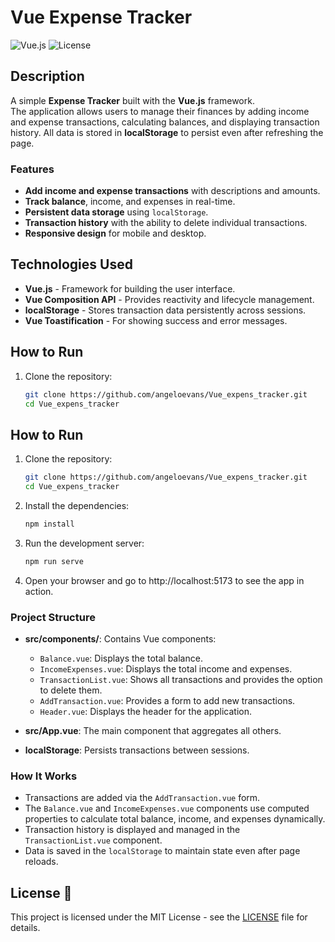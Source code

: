 # Vue Expense Tracker

![Vue.js](https://img.shields.io/badge/Vue-3-brightgreen)
![License](https://img.shields.io/badge/License-MIT-green.svg)

## Description

A simple **Expense Tracker** built with the **Vue.js** framework. 
<br>The application allows users to manage their finances by adding income and expense transactions, calculating balances, and displaying transaction history. All data is stored in **localStorage** to persist even after refreshing the page.

### Features
- **Add income and expense transactions** with descriptions and amounts.
- **Track balance**, income, and expenses in real-time.
- **Persistent data storage** using `localStorage`.
- **Transaction history** with the ability to delete individual transactions.
- **Responsive design** for mobile and desktop.

## Technologies Used
- **Vue.js** - Framework for building the user interface.
- **Vue Composition API** - Provides reactivity and lifecycle management.
- **localStorage** - Stores transaction data persistently across sessions.
- **Vue Toastification** - For showing success and error messages.

## How to Run

1. Clone the repository:
   ```bash
   git clone https://github.com/angeloevans/Vue_expens_tracker.git
   cd Vue_expens_tracker

## How to Run

1. Clone the repository:
   ```bash
   git clone https://github.com/angeloevans/Vue_expens_tracker.git
   cd Vue_expens_tracker
   ```
2. Install the dependencies:
    ```bash
    npm install 
    ```
3. Run the development server:
    ```bash
    npm run serve 
    ```
4. Open your browser and go to http://localhost:5173 to see the app in action.

### Project Structure

- **src/components/**: Contains Vue components:
  - `Balance.vue`: Displays the total balance.
  - `IncomeExpenses.vue`: Displays the total income and expenses.
  - `TransactionList.vue`: Shows all transactions and provides the option to delete them.
  - `AddTransaction.vue`: Provides a form to add new transactions.
  - `Header.vue`: Displays the header for the application.
  
- **src/App.vue**: The main component that aggregates all others.

- **localStorage**: Persists transactions between sessions.

### How It Works

- Transactions are added via the `AddTransaction.vue` form.
- The `Balance.vue` and `IncomeExpenses.vue` components use computed properties to calculate total balance, income, and expenses dynamically.
- Transaction history is displayed and managed in the `TransactionList.vue` component.
- Data is saved in the `localStorage` to maintain state even after page reloads.

## License 📜

This project is licensed under the MIT License - see the [LICENSE](LICENSE) file for details.
